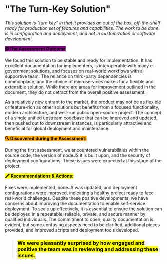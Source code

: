# "The Turn-Key Solution"

_This solution is "turn key" in that it provides an out of the box, off-the-shelf ready for production set of features and capabilities. The work to be done is in configuration and deployment, and not in customization or software development._

<mark style="background-color:purple;">🕵️T</mark><mark style="background-color:purple;">**he Assessment Outcome**</mark>

We found this solution to be stable and ready for implementation. It has excellent documentation for implementers, is interoperable with many e-government solutions, and focuses on real-world workflows with a supportive team. The reliance on third-party dependencies is commonplace, and the choice of microservices makes for a flexible and extensible solution. While there are areas for improvement outlined in the document, they do not detract from the overall positive assessment.&#x20;

As a relatively new entrant to the market, the product may not be as flexible or feature-rich as other solutions but benefits from a focused functionality, modern architecture, and well-run public open-source project. The concept of a single unified upstream codebase that can be improved and updated, then pushed out to downstream instances, is particularly attractive and beneficial for global deployment and maintenance.

<mark style="background-color:orange;">**🔍 Discovered during the Assessment:**</mark>&#x20;

During the first assessment, we encountered vulnerabilities within the source code, the version of nodeJS it is built upon, and the security of deployment configurations. These issues were expected at this stage of the project.&#x20;

<mark style="background-color:yellow;">**🖍 Recommendations & Actions:**</mark>&#x20;

Fixes were implemented, nodeJS was updated, and deployment configurations were improved, indicating a healthy project ready to face real-world challenges. Despite these positive developments, we have concerns about improving the documentation to enable self-service deployment. To scale up effectively, it is essential to ensure the solution can be deployed in a repeatable, reliable, private, and secure manner by qualified individuals. The commitment to open, quality documentation is evident, but some confusing aspects need to be clarified, additional pieces provided, and improved scripts and deployment tools developed.

> ### <mark style="background-color:yellow;">**We were pleasantly surprised by how engaged and positive the team was in reviewing and addressing these issues**</mark><mark style="background-color:yellow;">.</mark>&#x20;
